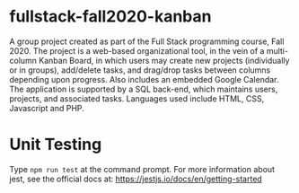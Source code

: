 # fullstack-fall2020-kanban
A group project created as part of the Full Stack programming course, Fall 2020.  The project is a web-based organizational tool,
in the vein of a multi-column Kanban Board, in which users may create new projects (individually or in groups), add/delete tasks,
and drag/drop tasks between columns depending upon progress.  Also includes an embedded Google Calendar.  The application is supported
by a SQL back-end, which maintains users, projects, and associated tasks.  Languages used include HTML, CSS, Javascript and PHP.

# Unit Testing
Type `npm run test` at the command prompt.
For more information about jest, see the official docs at: https://jestjs.io/docs/en/getting-started
